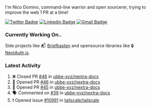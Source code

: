 
I'm Nico Domino, command-line warrior and open sourcerer, trying to improve the web 1 PR at a time!

[![Twitter Badge](https://img.shields.io/badge/-@ndom91-1ca0f1?style=flat-square&labelColor=1ca0f1&logo=twitter&logoColor=white&link=https://twitter.com/ndom91)](https://twitter.com/ndom91) [![Linkedin Badge](https://img.shields.io/badge/-ndom91-blue?style=flat-square&logo=Linkedin&logoColor=white&link=https://www.linkedin.com/in/ndom91/)](https://www.linkedin.com/in/ndom91/) [![Gmail Badge](https://img.shields.io/badge/-yo@ndo.dev-c14438?style=flat-square&logo=mail.ru&logoColor=white&link=mailto:yo@ndo.dev)](mailto:yo@ndo.dev)

### Currently Working On..

Side projects like 📬 [Briefkasten](https://briefkastenhq.com) and opensource libraries like 🔒 [NextAuth.js](https://github.com/nextauthjs/next-auth).

<!--START_SECTION_PROFILE_VIEWS:readme-info-->
<!--END_SECTION_PROFILE_VIEWS:readme-info-->

<!--START_SECTION_DAILY_COMMIT:readme-info-->
<!--END_SECTION_DAILY_COMMIT:readme-info-->

<!--START_SECTION_WEEKLY_COMMIT:readme-info-->
<!--END_SECTION_WEEKLY_COMMIT:readme-info-->

### Latest Activity

<!--START_SECTION:activity-->
1. ❌ Closed PR [#46](https://github.com/ubbe-xyz/nextra-docs/pull/46) in [ubbe-xyz/nextra-docs](https://github.com/ubbe-xyz/nextra-docs)
2. 💪 Opened PR [#46](https://github.com/ubbe-xyz/nextra-docs/pull/46) in [ubbe-xyz/nextra-docs](https://github.com/ubbe-xyz/nextra-docs)
3. 💪 Opened PR [#45](https://github.com/ubbe-xyz/nextra-docs/pull/45) in [ubbe-xyz/nextra-docs](https://github.com/ubbe-xyz/nextra-docs)
4. 🗣 Commented on [#39](https://github.com/ubbe-xyz/nextra-docs/pull/39#issuecomment-1921733709) in [ubbe-xyz/nextra-docs](https://github.com/ubbe-xyz/nextra-docs)
5. ❗ Opened issue [#10991](https://github.com/tailscale/tailscale/issues/10991) in [tailscale/tailscale](https://github.com/tailscale/tailscale)
<!--END_SECTION:activity-->
